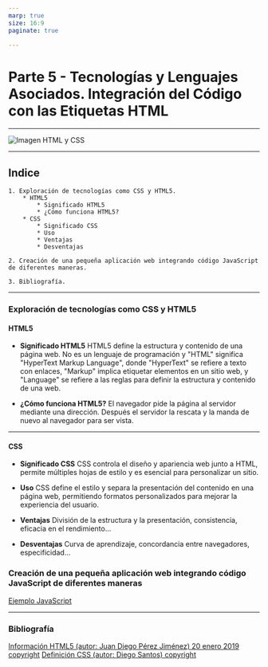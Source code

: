 ```yaml
---
marp: true
size: 16:9
paginate: true

---
```


# Parte 5 - Tecnologías y Lenguajes Asociados. Integración del Código con las Etiquetas HTML

---

![Imagen HTML y CSS](https://miro.medium.com/v2/resize:fit:1140/0*pxb9-4jdzxSp1K5Y.png)

---

## Indice

    1. Exploración de tecnologías como CSS y HTML5.
        * HTML5
            * Significado HTML5
            * ¿Cómo funciona HTML5?
        * CSS
            * Significado CSS
            * Uso
            * Ventajas
            * Desventajas

    2. Creación de una pequeña aplicación web integrando código JavaScript de diferentes maneras.

    3. Bibliografía.

---

### Exploración de tecnologías como CSS y HTML5

#### HTML5

* **Significado HTML5** HTML5 define la estructura y contenido de una página web. No es un lenguaje de programación y "HTML" significa "HyperText Markup Language", donde "HyperText" se refiere a texto con enlaces, "Markup" implica etiquetar elementos en un sitio web, y "Language" se refiere a las reglas para definir la estructura y contenido de una web.

* **¿Cómo funciona HTML5?** El navegador pide la página al servidor mediante una dirección. Después el servidor la rescata y la manda de nuevo al navegador para ser vista.

---

#### CSS

* **Significado CSS** CSS controla el diseño y apariencia web junto a HTML, permite múltiples hojas de estilo y es esencial para personalizar un sitio.

* **Uso** CSS define el estilo y separa la presentación del contenido en una página web, permitiendo formatos personalizados para mejorar la experiencia del usuario.

* **Ventajas** División de la estructura y la presentación, consistencia, eficacia en el rendimiento...

* **Desventajas** Curva de aprendizaje, concordancia entre navegadores, especificidad...

### Creación de una pequeña aplicación web integrando código JavaScript de diferentes maneras

[Ejemplo JavaScript](../programaJavaScript/ejemplo.html)

---

### Bibliografía

[Información HTML5 (autor: Juan Diego Pérez Jiménez) 20 enero 2019 copyright](https://openwebinars.net/blog/que-es-html5/)
[Definición CSS (autor: Diego Santos) copyright](https://blog.hubspot.es/website/que-es-css#que-es)
